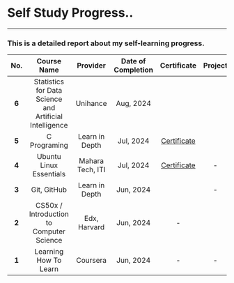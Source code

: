 # Self Study Progress..
___
### This is a detailed report about my self-learning progress.
| **No.** 	|                      **Course Name**                     	|   **Provider**   	| **Date of Completion** 	|                                   **Certificate**                                  	| **Project** 	|
|:-------:	|:--------------------------------------------------------:	|:----------------:	|:----------------------:	|:----------------------------------------------------------------------------------:	|:-----------:	|
|  **6**  	| Statistics for Data Science and Artificial Intelligence  	|     Unihance     	|        Aug, 2024       	|                                                                                    	|             	|
|  **5**  	|                       C Programing                       	|  Learn in Depth  	|        Jul, 2024       	| [Certificate](Certificates/statistics_for_data_science_certificate_en.pdf)         	|             	|
|  **4**  	|                  Ubuntu Linux Essentials                 	| Mahara Tech, ITI 	|        Jul, 2024       	| [Certificate](Certificates/mlang_enCourse_Certificate_Enmlangmlang_ar___mlang.pdf) 	|      -      	|
|  **3**  	|                        Git, GitHub                       	|  Learn in Depth  	|        Jun, 2024       	|                                                                                    	|      -      	|
|  **2**  	|         CS50x / Introduction to Computer Science         	|   Edx, Harvard   	|        Jun, 2024       	|                                          -                                         	|             	|
|  **1**  	|                   Learning How To Learn                  	|     Coursera     	|        Jun, 2024       	|                                          -                                         	|      -      	|